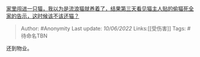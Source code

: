 [家里闯进一只猫，我以为是流浪猫就养着了，结果第三天看见猫主人贴的偷猫死全家的告示，这时候该不该还猫？](https://www.zhihu.com/question/458067326/answer/2520642032)

> Author: #Anonymity
> Last update: *10/06/2022*
> Links:[[受伤害]]
> Tags: #待命名TBN

还到物业。


